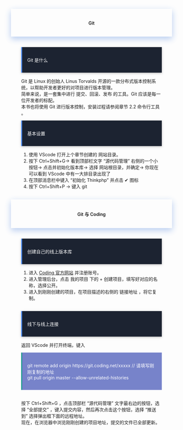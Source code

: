 <div style="text-align:center;padding-left:2rem;padding-right:2rem;padding-top:1rem;padding-bottom:1rem;box-shadow:0 8px 17px 0 rgba(76,124,226,.2), 0 6px 20px 0 rgba(49,115,211,.19)">
<h4 class="margin-top:5rem;"><span style="font-weight:600">Git</span></h4>
</div>
<br>
<div style="padding-left:2rem;padding-right:2rem;padding-top:1rem;">
    <div style="background-color:#1C2331;color:#fff;border-left:solid 3px #4285F4;padding-top:1rem;padding-bottom:1rem;margin-bottom:1rem;box-shadow:0 2px 5px 0 rgba(0,0,0,.16), 0 2px 10px 0 rgba(0,0,0,.12);">
        <p style="margin-left: 1rem;margin-right: 1rem;">
            <span>Git 是什么 </span>
        </p>
    </div>
    <p>
        Git 是 Linux 的创始人 Linus Torvalds 开源的一款分布式版本控制系统，以帮助开发者更好的对项目进行版本管理。
        <br>
        简单来说，是一套集中进行 提交、回滚、发布 的工具。Git 应该是每一位开发者的标配。
        <br>
        本书也将使用 Git 进行版本控制，安装过程请参阅章节 2.2 命令行工具 。
    </p>
    <div style="background-color:#1C2331;color:#fff;border-left:solid 3px #4285F4;padding-top:1rem;padding-bottom:1rem;margin-bottom:1rem;box-shadow:0 2px 5px 0 rgba(0,0,0,.16), 0 2px 10px 0 rgba(0,0,0,.12);">
        <p style="margin-left: 1rem;margin-right: 1rem;">
            <span>基本设置 </span>
        </p>
    </div>
    <p>
        <ol>
            <li>使用 VScode 打开上个章节创建的 网站目录。</li>
            <li>按下 Ctrl+Shift+G-> 看到顶部栏文字 “源代码管理” 右侧的一个小按钮-> 点击并初始化版本库-> 选择 网站根目录，并确定-> 你现在可以看到 VScode 中有一大排目录出现了</li>
            <li>在顶部消息栏中键入 “初始化 Thinkphp” 并点击 ✔ 图标</li>
            <li>按下 Ctrl+Shift+P -> 键入 git</li>
        </ol>
    </p>
</div>
<br>
<div style="text-align:center;padding-left:2rem;padding-right:2rem;padding-top:1rem;padding-bottom:1rem;box-shadow:0 8px 17px 0 rgba(76,124,226,.2), 0 6px 20px 0 rgba(49,115,211,.19)">
<h4 class="margin-top:5rem;"><span style="font-weight:600">Git 与 Coding</span></h4>
</div>
<br>
<div style="padding-left:2rem;padding-right:2rem;padding-top:1rem;">
    <div style="background-color:#1C2331;color:#fff;border-left:solid 3px #4285F4;padding-top:1rem;padding-bottom:1rem;margin-bottom:1rem;box-shadow:0 2px 5px 0 rgba(0,0,0,.16), 0 2px 10px 0 rgba(0,0,0,.12);">
        <p style="margin-left: 1rem;margin-right: 1rem;">
            <span>创建自己的线上版本库 </span>
        </p>
    </div>
    <p>
        <ol>
            <li>进入 <a href="https://coding.net" rel="noopener noreferrer" target="_black">Coding 官方网站</a> 并注册账号。</li>
            <li>进入管理后台，点击 我的项目 下的 + 创建项目，填写好对应的名称，选择公开。</li>
            <li>进入到刚刚创建的项目，在项目描述的右侧的 链接地址 ，将它复制。</li>
        </ol>
    </p>
    <br>
    <div style="background-color:#1C2331;color:#fff;border-left:solid 3px #4285F4;padding-top:1rem;padding-bottom:1rem;margin-bottom:1rem;box-shadow:0 2px 5px 0 rgba(0,0,0,.16), 0 2px 10px 0 rgba(0,0,0,.12);">
        <p style="margin-left: 1rem;margin-right: 1rem;">
            <span>线下与线上连接 </span>
        </p>
    </div>
    <p>
        返回 VScode 并打开终端，键入
    </p>
    <div style="background-color:rgba(63, 81, 181, 0.7);color:#fff;border-left:solid 3px #009688;padding-top:1rem;padding-bottom:1rem;">
        <p style="margin-left: 1rem;margin-right: 1rem;">
            <span>
                git remote add origin https://git.coding.net/xxxxx // 请填写刚刚复制的地址 <br>
                git pull origin master --allow-unrelated-histories
            </span>
        </p>
    </div>
    <br>
    <p>
        按下 Ctrl+Shift+G ，点击顶部栏 “源代码管理” 文字最右边的按钮，选择 “全部提交” ，键入提交内容，然后再次点击这个按钮，选择 “推送到” 选择弹出框下面的远程地址。
        <br>
        现在，在浏览器中浏览刚刚创建的项目地址，提交的文件已全部更新。
    </p>
</div>